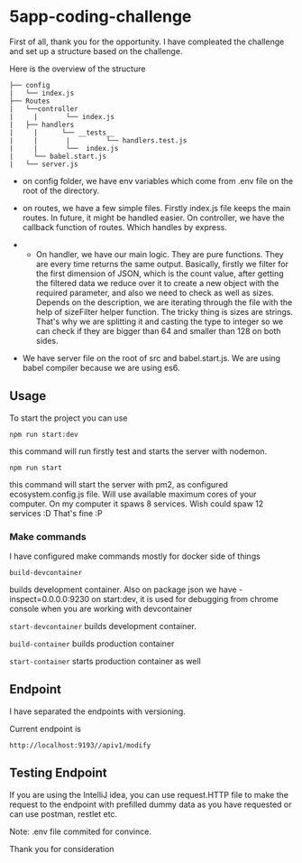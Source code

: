 # 5app-coding-challenge

First of all, thank you for the opportunity. I have compleated the challenge and set up a structure based on the challenge.

Here is the overview of the structure

```
├── config
|   └── index.js
├── Routes
|   └──controller
|     |       └── index.js
|   ├── handlers
|     |      └── __tests__
|     |       |         └── handlers.test.js
|     |       └──  index.js
|     └── babel.start.js
|   └── server.js
```

- on config folder, we have env variables which come from .env file on the root of the directory.
- on routes, we have a few simple files. Firstly index.js file keeps the main routes. In future, it might be handled easier. On controller, we have the callback function of routes. Which handles by express. 
- - On handler, we have our main logic. They are pure functions. They are every time returns the same output. Basically, firstly we filter for the first dimension of JSON, which is the count value, after getting the filtered data we reduce over it to create a new object with the required parameter, and also we need to check as well as sizes. Depends on the description, we are iterating through the file with the help of sizeFilter helper function. The tricky thing is sizes are strings. That's why we are splitting it and casting the type to integer so we can check if they are bigger than 64 and smaller than 128 on both sides.

- We have server file on the root of src and babel.start.js. We are using babel compiler because we are using es6. 

## Usage

To start the project you can use 

``npm run start:dev`` 

this command will run firstly test and starts the server with nodemon. 

`npm run start`

this command will start the server with pm2, as configured ecosystem.config.js file. Will use available maximum cores of your computer. On my computer it spaws 8 services. Wish could spaw 12 services :D That's fine :P  

### Make commands

I have configured make commands mostly for docker side of things 

```build-devcontainer```

builds development container.  Also on package json we have -inspect=0.0.0.0:9230 on start:dev, it is used for debugging from chrome console when you are working with devcontainer

```start-devcontainer```
builds development container. 

```build-container```
builds production container

```start-container```
starts production container as well

## Endpoint

I have separated the endpoints with versioning. 

Current endpoint is 

```http://localhost:9193//apiv1/modify```

## Testing Endpoint

If you are using the IntelliJ idea, you can use request.HTTP file to make the request to the endpoint with prefilled dummy data as you have requested or can use postman, restlet etc. 


Note: .env file commited for convince.

Thank you for consideration
